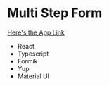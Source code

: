 # Multi Step Form

[Here's the App Link](https://usama-multistepform.netlify.app/)


* React
* Typescript
* Formik
* Yup
* Material UI
